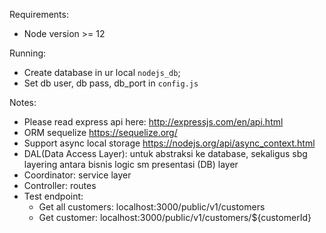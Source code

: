 Requirements:

- Node version >= 12

Running:

- Create database in ur local `nodejs_db`;
- Set db user, db pass, db_port in `config.js`

Notes:

- Please read express api here: http://expressjs.com/en/api.html
- ORM sequelize https://sequelize.org/
- Support async local storage https://nodejs.org/api/async_context.html
- DAL(Data Access Layer): untuk abstraksi ke database, sekaligus sbg layering antara bisnis logic sm presentasi (DB)
  layer
- Coordinator: service layer
- Controller: routes
- Test endpoint:
    - Get all customers: localhost:3000/public/v1/customers
    - Get customer: localhost:3000/public/v1/customers/${customerId}